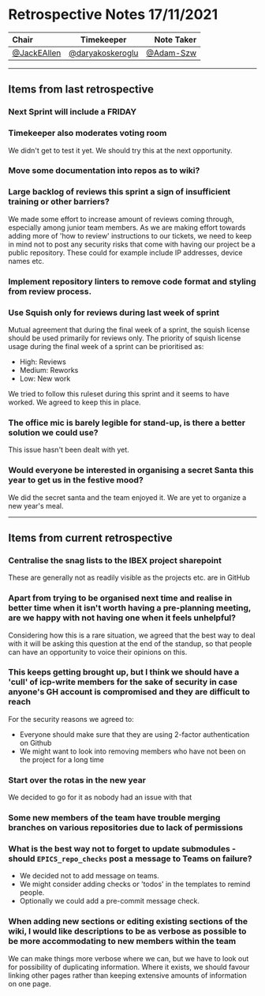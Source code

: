 # Retrospective Notes 17/11/2021

| Chair      | Timekeeper | Note Taker |
| :--------   | :---------: | ----------: |
| [@JackEAllen](https://github.com/JackEAllen) | [@daryakoskeroglu](https://github.com/daryakoskeroglu) | [@Adam-Szw](https://github.com/Adam-Szw) | 

--- 

## Items from last retrospective

### Next Sprint will include a FRIDAY

### Timekeeper also moderates voting room
We didn't get to test it yet. We should try this at the next opportunity.

### Move some documentation into repos as to wiki?

### Large backlog of reviews this sprint a sign of insufficient training or other barriers?
We made some effort to increase amount of reviews coming through, especially among junior team members.
As we are making effort towards adding more of 'how to review' instructions to our tickets, we need
to keep in mind not to post any security risks that come with having our project be a public repository. These
could for example include IP addresses, device names etc.

### Implement repository linters to remove code format and styling from review process.

###  Use Squish only for reviews during last week of sprint
Mutual agreement that during the final week of a sprint, the squish license should be used primarily for reviews only. The priority of squish license usage during the final week of a sprint can be prioritised as:
- High: Reviews
- Medium: Reworks
- Low: New work

We tried to follow this ruleset during this sprint and it seems to have worked. We agreed to keep this in place.

### The office mic is barely legible for stand-up, is there a better solution we could use?
This issue hasn't been dealt with yet.

### Would everyone be interested in organising a secret Santa this year to get us in the festive mood?
We did the secret santa and the team enjoyed it. We are yet to organize a new year's meal.

---

## Items from current retrospective

### Centralise the snag lists to the IBEX project sharepoint
These are generally not as readily visible as the projects etc. are in GitHub

### Apart from trying to be organised next time and realise in better time when it isn't worth having a pre-planning meeting, are we happy with not having one when it feels unhelpful?
Considering how this is a rare situation, we agreed that the best way to deal with it will be asking this question at the end of the standup, so that people can have an opportunity to voice their opinions on this.

### This keeps getting brought up, but I think we should have a 'cull' of icp-write members for the sake of security in case anyone's GH account is compromised and they are difficult to reach
For the security reasons we agreed to:
- Everyone should make sure that they are using 2-factor authentication on Github
- We might want to look into removing members who have not been on the project for a long time

### Start over the rotas in the new year
We decided to go for it as nobody had an issue with that

### Some new members of the team have trouble merging branches on various repositories due to lack of permissions

### What is the best way not to forget to update submodules - should `EPICS_repo_checks` post a message to Teams on failure?
- We decided not to add message on teams.
- We might consider adding checks or 'todos' in the templates to remind people.
- Optionally we could add a pre-commit message check.

### When adding new sections or editing existing sections of the wiki, I would like descriptions to be as verbose as possible to be more accommodating to new members within the team
We can make things more verbose where we can, but we have to look out for possibility of duplicating information. Where it exists, we should favour linking other pages rather than keeping extensive amounts of information on one page.